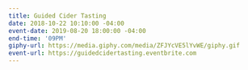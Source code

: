 ```yaml
---
title: Guided Cider Tasting
date: 2018-10-22 10:10:00 -04:00
event-date: 2019-08-20 18:00:00 -04:00
end-time: '09PM'
giphy-url: https://media.giphy.com/media/ZFJYcVE5lYvWE/giphy.gif
event-url: https://guidedcidertasting.eventbrite.com
---
```


